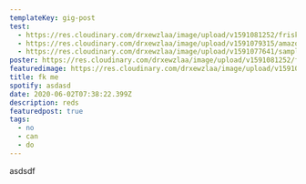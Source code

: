 ```yaml
---
templateKey: gig-post
test:
  - https://res.cloudinary.com/drxewzlaa/image/upload/v1591081252/frisky_tatvld.jpg
  - https://res.cloudinary.com/drxewzlaa/image/upload/v1591079315/amazon-cloudfront_vvhv71.png
  - https://res.cloudinary.com/drxewzlaa/image/upload/v1591077641/sample.jpg
poster: https://res.cloudinary.com/drxewzlaa/image/upload/v1591081252/frisky_tatvld.jpg
featuredimage: https://res.cloudinary.com/drxewzlaa/image/upload/v1591081252/frisky_tatvld.jpg
title: fk me
spotify: asdasd
date: 2020-06-02T07:38:22.399Z
description: reds
featuredpost: true
tags:
  - no
  - can
  - do
---
```

asdsdf